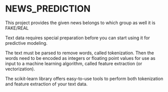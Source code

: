 # NEWS_PREDICTION
This project provides the given news belongs to which group as well it is FAKE/REAL

Text data requires special preparation before you can start using it for predictive modeling.

The text must be parsed to remove words, called tokenization. Then the words need to be encoded as integers or floating point values for use as input to a machine learning algorithm, called feature extraction (or vectorization).

The scikit-learn library offers easy-to-use tools to perform both tokenization and feature extraction of your text data.
